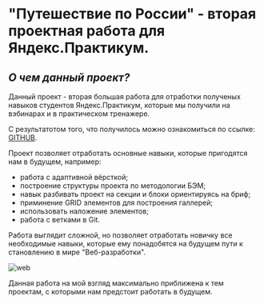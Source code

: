 # **"Путешествие по России" - вторая проектная работа для Яндекс.Практикум.**

## *О чем данный проект?*

Данный проект - вторая большая работа для отработки полученых навыков студентов Яндекс.Практикум, которые мы получили на вэбинарах и в практическом тренажере.

С результатотом того, что получилось можно ознакомиться по ссылке: [GITHUB](https://github.com/rocketsaladgirl/russian-travel).

Проект позволяет отработать основные навыки, которые пригодятся нам в будущем, например:
+ работа с адаптивной вёрсткой;
+ построение структуры проекта по методологии БЭМ;
+ навык разбивать проект на секции и блоки ориентируясь на бриф;
+ приминение GRID элементов для построения галлерей;
+ использовать наложение элементов;
+ работа с ветками в Git.

Работа выглядит сложной, но позволяет отработать новичку все необходимые навыки, которые ему понадобятся на будущем пути к становлению в мире "Веб-разработки".

![web](https://cs11.pikabu.ru/post_img/big/2020/03/13/3/1584071535128457116.jpg)

Данная работа на мой взгляд максимально приближена к тем проектам, с которыми нам предстоит работать в будущем.
